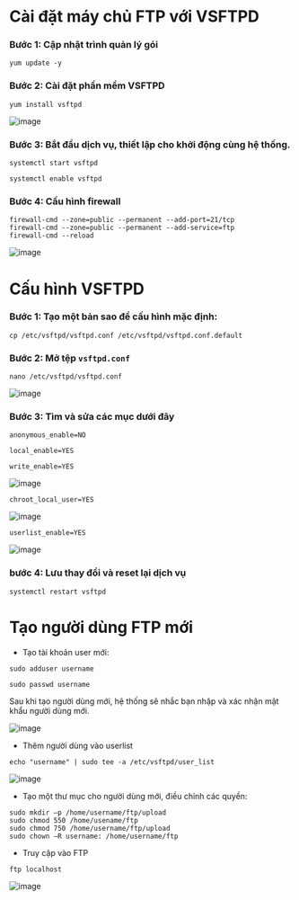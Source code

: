 # Cài đặt máy chủ FTP với VSFTPD

### Bước 1: Cập nhật trình quản lý gói

```
yum update -y
```

### Bước 2: Cài đặt phần mềm VSFTPD

```
yum install vsftpd
```

![image](https://user-images.githubusercontent.com/111716161/193546082-166e3932-bc31-448c-8a00-63e0071ccee9.png)

### Bước 3: Bắt đầu dịch vụ, thiết lập cho khởi động cùng hệ thống. 

```
systemctl start vsftpd
```

```
systemctl enable vsftpd
```

### Bước 4: Cấu hình firewall

```
firewall-cmd --zone=public --permanent --add-port=21/tcp
firewall-cmd --zone=public --permanent --add-service=ftp
firewall-cmd --reload
```

![image](https://user-images.githubusercontent.com/111716161/193546554-fbe31332-1047-478c-8c47-8219731ec900.png)

# Cấu hình VSFTPD

### Bước 1: Tạo một bản sao để cấu hình mặc định:

```
cp /etc/vsftpd/vsftpd.conf /etc/vsftpd/vsftpd.conf.default
```

### Bước 2: Mở tệp `vsftpd.conf`

```
nano /etc/vsftpd/vsftpd.conf
```

![image](https://user-images.githubusercontent.com/111716161/193547395-4a4ca025-917e-4724-a7cb-4ee11aec4d34.png)

### Bước 3: Tìm và sửa các mục dưới đây

```
anonymous_enable=NO

local_enable=YES

write_enable=YES

```

![image](https://user-images.githubusercontent.com/111716161/193549721-53565898-ac5a-418f-8db6-9ef897aca38e.png)

```
chroot_local_user=YES
```

![image](https://user-images.githubusercontent.com/111716161/193550055-e1353f78-5bf7-45b7-b783-efcf24400c2e.png)

```
userlist_enable=YES
```

![image](https://user-images.githubusercontent.com/111716161/193550601-62910739-d8fb-4320-85d8-1a1617993b8f.png)

### bước 4: Lưu thay đổi và reset lại dịch vụ 

```
systemctl restart vsftpd
```

# Tạo người dùng FTP mới

- Tạo tài khoản user mới:

```
sudo adduser username

sudo passwd username
```

Sau khi tạo người dùng mới, hệ thống sẽ nhắc bạn nhập và xác nhận mật khẩu người dùng mới.

![image](https://user-images.githubusercontent.com/111716161/193551923-5ff9823c-462e-43ef-90fb-1457eb0f571b.png)

- Thêm người dùng vào userlist

```
echo "username" | sudo tee -a /etc/vsftpd/user_list
```

![image](https://user-images.githubusercontent.com/111716161/193552140-05172e72-3f36-4e4c-ac60-295d81e9919b.png)

- Tạo một thư mục cho người dùng mới, điều chỉnh các quyền:

```
sudo mkdir –p /home/username/ftp/upload
sudo chmod 550 /home/usename/ftp
sudo chmod 750 /home/username/ftp/upload
sudo chown –R username: /home/username/ftp
```

- Truy cập vào FTP

```
ftp localhost
```

![image](https://user-images.githubusercontent.com/111716161/193553475-6cc25e7b-1d5e-42f1-9d14-3046450596e7.png)

